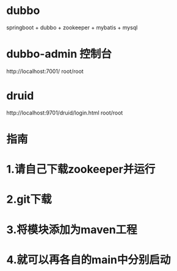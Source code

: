# dubbo
springboot + dubbo + zookeeper + mybatis + mysql
# dubbo-admin 控制台
http://localhost:7001/ root/root
# druid
http://localhost:9701/druid/login.html  root/root


# 指南
# 1.请自己下载zookeeper并运行
# 2.git下载
# 3.将模块添加为maven工程
# 4.就可以再各自的main中分别启动

